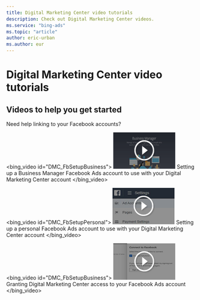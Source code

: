 ```yaml
---
title: Digital Marketing Center video tutorials
description: Check out Digital Marketing Center videos.
ms.service: "bing-ads"
ms.topic: "article"
author: eric-urban
ms.author: eur
---
```


# Digital Marketing Center video tutorials

## Videos to help you get started

Need help linking to your Facebook accounts?

<bing_video id="DMC_FbSetupBusiness">
            ![Business Manager Facebook Ads account setup](../images/DMC_VideoThumb_FbBus.png)
            Setting up a Business Manager Facebook Ads account to use with your Digital Marketing Center account
          </bing_video>

<bing_video id="DMC_FbSetupPersonal">
            ![Personal Facebook Ads account setup](../images/DMC_VideoThumb_FbPersonal.png)
            Setting up a personal Facebook Ads account to use with your Digital Marketing Center account
          </bing_video>

<bing_video id="DMC_FbSetupBusiness">
            ![Granting Digital Marketing Center access to your Facebook Ads account](../images/DMC_VideoThumb_FbGrant.png)
            Granting Digital Marketing Center access to your Facebook Ads account
          </bing_video>


